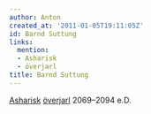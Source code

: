 ```yaml
---
author: Anton
created_at: '2011-01-05T19:11:05Z'
id: Barnd Suttung
links:
  mention:
  - Asharisk
  - överjarl
title: Barnd Suttung
---
```


[Asharisk][] [överjarl] 2069–2094 e.D.

  [Asharisk]: Asharisk
  [överjarl]: överjarl
